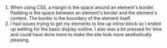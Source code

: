 1. When using CSS, a margin is the space around an element's border. Padding is the space between an element's border and the element's content. The border is the boundary of the element itself.
2. I had issues trying to get my elements to line up inline-block so I ended up settling for the basic display outline. I also was a bit pressed for time and could have done more to make the site look more aesthetically pleasing. 
